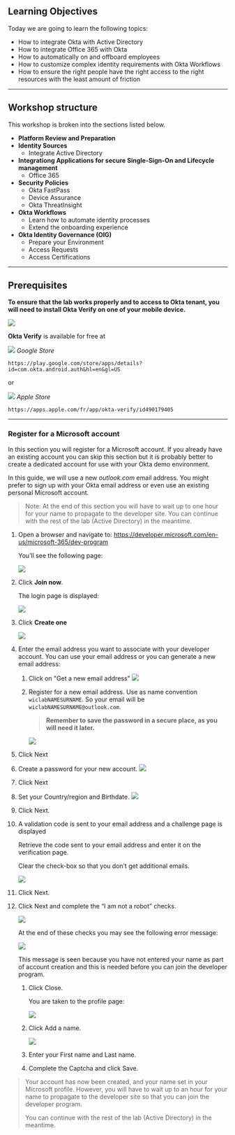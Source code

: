 ## Learning Objectives
Today we are going to learn the following topics: 

- How to integrate Okta with Active Directory
- How to integrate Office 365 with Okta
- How to automatically on and offboard employees
- How to customize complex identity requirements with Okta Workflows
- How to ensure the right people have the right access to the right resources with the least amount of friction

---

## Workshop structure

This workshop is broken into the sections listed below. 

- **Platform Review and Preparation**
- **Identity Sources**
    - Integrate Active Directory
- **Integrationg Applications for secure Single-Sign-On and Lifecycle management**
    - Office 365
- **Security Policies**
    - Okta FastPass
    - Device Assurance
    - Okta ThreatInsight
- **Okta Workflows**
    - Learn how to automate identity processes
    - Extend the onboarding experience
- **Okta Identity Governance (OIG)**
    - Prepare your Environment
    - Access Requests
    - Access Certifications

---

## Prerequisites

**To ensure that the lab works properly and to access to Okta tenant, you will need to install Okta Verify on one of your mobile device.**

![](images/Okta_Verify.png) 

**Okta Verify** is available for free at


![](images/Google_Play_Store.png) *Google Store* 

    https://play.google.com/store/apps/details?id=com.okta.android.auth&hl=en&gl=US

or

![](images/Apple_Mac_Store.png) *Apple Store* 

    https://apps.apple.com/fr/app/okta-verify/id490179405


---


### Register for a Microsoft account

In this section you will register for a Microsoft account. If you already have an existing account you can skip this section but it is probably better to create a dedicated account for use with your Okta demo environment.

In this guide, we will use a new *outlook.com* email address. You might prefer to sign up with your Okta email address or even use an existing personal Microsoft account.

> Note: At the end of this section you will have to wait up to one hour for your name to propagate to the developer site. You can continue with the rest of the lab (Active Directory) in the meantime.

1. Open a browser and navigate to: https://developer.microsoft.com/en-us/microsoft-365/dev-program
    
    You’ll see the following page:

    ![](images/009/o365setup-image26.png)

2. Click **Join now**.
    
    The login page is displayed:

    ![](images/009/o365setup-image21.png)

3. Click **Create one**

    ![](images/009/o365setup-image11.png)

4. Enter the email address you want to associate with your developer account.
    You can use your email address or you can generate a new email address:
    
    1. Click on "Get a new email address"
        ![](images/009/o365setup-003.png)

    2. Register for a new email address. Use as name convention `wiclabNAMESURNAME`. So your email will be `wiclabNAMESURNAME@outlook.com`.
        
        > **Remember to save the password in a secure place, as you will need it later.**
    
        ![](images/009/o365setup-004.png)

5. Click Next

6. Create a password for your new account.
    ![](images/009/o365setup-image43.png)

7. Click Next

8. Set your Country/region and Birthdate.
    ![](images/009/o365setup-image17.png)


9. Click Next.


10. A validation code is sent to your email address and a challenge page is displayed

    Retrieve the code sent to your email address and enter it on the verification page.

    Clear the check-box so that you don’t get additional emails.
    
    ![](images/009/o365setup-image4.png)


11. Click Next.

13. Click Next and complete the “I am not a robot” checks.

    ![](images/009/o365setup-image47.png)
 
    At the end of these checks you may see the following error message:

    ![](images/009/o365setup-image18.png)

    This message is seen because you have not entered your name as part of account creation and this is needed before you can join the developer program.

    1. Click Close.
    
        You are taken to the profile page:
        
        ![](images/009/o365setup-image38.png)

    2. Click Add a name.

        ![](images/009/o365setup-image35.png)

    3. Enter your First name and Last name.

    4. Complete the Captcha and click Save.





> Your account has now been created, and your name set in your Microsoft profile.  However, you will have to wait up to an hour for your name to propagate to the developer site so that you can join the developer program.
> 
> You can continue with the rest of the lab (Active Directory) in the meantime.